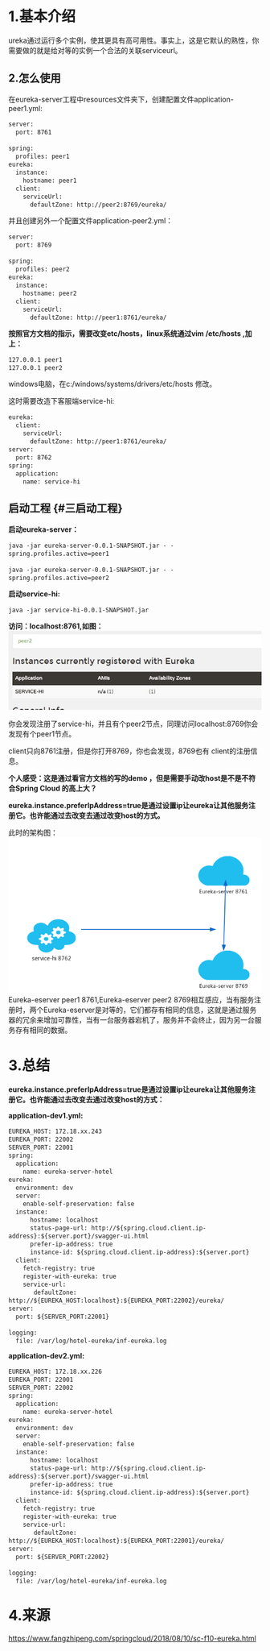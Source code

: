 # 1.基本介绍

ureka通过运行多个实例，使其更具有高可用性。事实上，这是它默认的熟性，你需要做的就是给对等的实例一个合法的关联serviceurl。

## 2.怎么使用

在eureka-server工程中resources文件夹下，创建配置文件application-peer1.yml:

```
server:
  port: 8761

spring:
  profiles: peer1
eureka:
  instance:
    hostname: peer1
  client:
    serviceUrl:
      defaultZone: http://peer2:8769/eureka/
```

并且创建另外一个配置文件application-peer2.yml：

```
server:
  port: 8769

spring:
  profiles: peer2
eureka:
  instance:
    hostname: peer2
  client:
    serviceUrl:
      defaultZone: http://peer1:8761/eureka/
```

**按照官方文档的指示，需要改变etc/hosts，linux系统通过vim /etc/hosts ,加上：**

```
127.0.0.1 peer1
127.0.0.1 peer2
```

windows电脑，在c:/windows/systems/drivers/etc/hosts 修改。

这时需要改造下客服端service-hi:

```
eureka:
  client:
    serviceUrl:
      defaultZone: http://peer1:8761/eureka/
server:
  port: 8762
spring:
  application:
    name: service-hi
```

## 启动工程 {#三启动工程}

**启动eureka-server：**

```
java -jar eureka-server-0.0.1-SNAPSHOT.jar - -spring.profiles.active=peer1

java -jar eureka-server-0.0.1-SNAPSHOT.jar - -spring.profiles.active=peer2
```

**启动service-hi:**

```
java -jar service-hi-0.0.1-SNAPSHOT.jar
```

**访问：localhost:8761,如图：**  
![img](/static/image/2279594-659c68e405bd70bd.png)

你会发现注册了service-hi，并且有个peer2节点，同理访问localhost:8769你会发现有个peer1节点。

client只向8761注册，但是你打开8769，你也会发现，8769也有 client的注册信息。

**个人感受：这是通过看官方文档的写的demo ，但是需要手动改host是不是不符合Spring Cloud 的高上大？**

**eureka.instance.preferIpAddress=true是通过设置ip让eureka让其他服务注册它。也许能通过去改变去通过改变host的方式。**

此时的架构图：  
![img](/static/image/2279594-a052854a3084fdd6.png)  
Eureka-eserver peer1 8761,Eureka-eserver peer2 8769相互感应，当有服务注册时，两个Eureka-eserver是对等的，它们都存有相同的信息，这就是通过服务器的冗余来增加可靠性，当有一台服务器宕机了，服务并不会终止，因为另一台服务存有相同的数据。

# 3.总结

**eureka.instance.preferIpAddress=true是通过设置ip让eureka让其他服务注册它。也许能通过去改变去通过改变host的方式：**

**application-dev1.yml:**

```
EUREKA_HOST: 172.18.xx.243
EUREKA_PORT: 22002
SERVER_PORT: 22001
spring:
  application:
    name: eureka-server-hotel
eureka:
  environment: dev
  server:
    enable-self-preservation: false
  instance:
      hostname: localhost
      status-page-url: http://${spring.cloud.client.ip-address}:${server.port}/swagger-ui.html
      prefer-ip-address: true
      instance-id: ${spring.cloud.client.ip-address}:${server.port}
  client:
    fetch-registry: true
    register-with-eureka: true
    service-url:
       defaultZone: http://${EUREKA_HOST:localhost}:${EUREKA_PORT:22002}/eureka/
server:
  port: ${SERVER_PORT:22001}

logging:
  file: /var/log/hotel-eureka/inf-eureka.log
```

**application-dev2.yml:**

```
EUREKA_HOST: 172.18.xx.226
EUREKA_PORT: 22001
SERVER_PORT: 22002
spring:
  application:
    name: eureka-server-hotel
eureka:
  environment: dev
  server:
    enable-self-preservation: false
  instance:
      hostname: localhost
      status-page-url: http://${spring.cloud.client.ip-address}:${server.port}/swagger-ui.html
      prefer-ip-address: true
      instance-id: ${spring.cloud.client.ip-address}:${server.port}
  client:
    fetch-registry: true
    register-with-eureka: true
    service-url:
       defaultZone: http://${EUREKA_HOST:localhost}:${EUREKA_PORT:22001}/eureka/
server:
  port: ${SERVER_PORT:22002}

logging:
  file: /var/log/hotel-eureka/inf-eureka.log
```

# 4.来源

https://www.fangzhipeng.com/springcloud/2018/08/10/sc-f10-eureka.html



